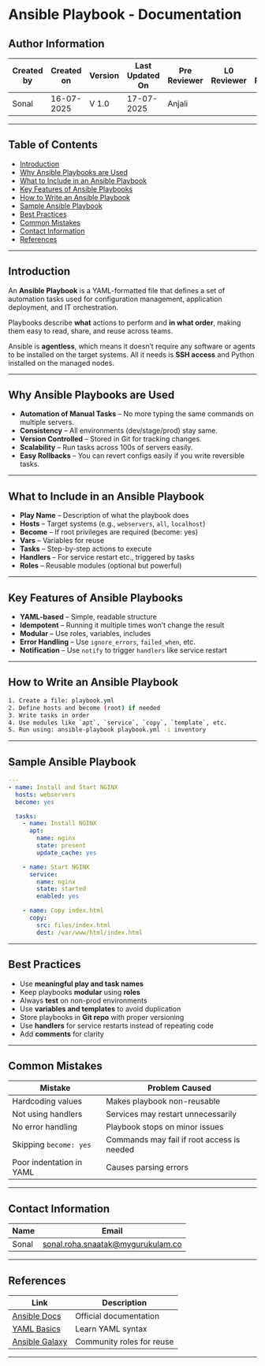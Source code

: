 # Ansible Playbook - Documentation

## Author Information

| Created by    | Created on | Version | Last Updated On | Pre Reviewer | L0 Reviewer | L1 Reviewer | L2 Reviewer |
|---------------|-------------|---------|------------------|----------------|---------------|----------------|---------------|
| Sonal  | 16-07-2025  | V 1.0   | 17-07-2025       | Anjali    |               |                |               |

---

## Table of Contents
- [Introduction](#introduction)
- [Why Ansible Playbooks are Used](#why-ansible-playbooks-are-used)
- [What to Include in an Ansible Playbook](#what-to-include-in-an-ansible-playbook)
- [Key Features of Ansible Playbooks](#key-features-of-ansible-playbooks)
- [How to Write an Ansible Playbook](#how-to-write-an-ansible-playbook)
- [Sample Ansible Playbook](#sample-ansible-playbook)
- [Best Practices](#best-practices)
- [Common Mistakes](#common-mistakes)
- [Contact Information](#contact-information)
- [References](#references)


---

## Introduction

An **Ansible Playbook** is a YAML-formatted file that defines a set of automation tasks used for configuration management, application deployment, and IT orchestration.

Playbooks describe **what** actions to perform and **in what order**, making them easy to read, share, and reuse across teams.

Ansible is **agentless**, which means it doesn’t require any software or agents to be installed on the target systems. All it needs is **SSH access** and Python installed on the managed nodes.


---

## Why Ansible Playbooks are Used

- **Automation of Manual Tasks** – No more typing the same commands on multiple servers.
- **Consistency** – All environments (dev/stage/prod) stay same.
- **Version Controlled** – Stored in Git for tracking changes.
- **Scalability** – Run tasks across 100s of servers easily.
- **Easy Rollbacks** – You can revert configs easily if you write reversible tasks.

---

## What to Include in an Ansible Playbook

- **Play Name** – Description of what the playbook does
- **Hosts** – Target systems (e.g., `webservers`, `all`, `localhost`)
- **Become** – If root privileges are required (become: yes)
- **Vars** – Variables for reuse
- **Tasks** – Step-by-step actions to execute
- **Handlers** – For service restart etc., triggered by tasks
- **Roles** – Reusable modules (optional but powerful)

---

## Key Features of Ansible Playbooks

- **YAML-based** – Simple, readable structure
- **Idempotent** – Running it multiple times won’t change the result
- **Modular** – Use roles, variables, includes
- **Error Handling** – Use `ignore_errors`, `failed_when`, etc.
- **Notification** – Use `notify` to trigger `handlers` like service restart

---

## How to Write an Ansible Playbook

```bash
1. Create a file: playbook.yml
2. Define hosts and become (root) if needed
3. Write tasks in order
4. Use modules like `apt`, `service`, `copy`, `template`, etc.
5. Run using: ansible-playbook playbook.yml -i inventory
```

---

## Sample Ansible Playbook

```yaml
---
- name: Install and Start NGINX
  hosts: webservers
  become: yes

  tasks:
    - name: Install NGINX
      apt:
        name: nginx
        state: present
        update_cache: yes

    - name: Start NGINX
      service:
        name: nginx
        state: started
        enabled: yes

    - name: Copy index.html
      copy:
        src: files/index.html
        dest: /var/www/html/index.html
```

---

## Best Practices

- Use **meaningful play and task names**
- Keep playbooks **modular** using **roles**
- Always **test** on non-prod environments
- Use **variables and templates** to avoid duplication
- Store playbooks in **Git repo** with proper versioning
- Use **handlers** for service restarts instead of repeating code
- Add **comments** for clarity

---

## Common Mistakes

| Mistake                     | Problem Caused                            |
|-----------------------------|--------------------------------------------|
| Hardcoding values           | Makes playbook non-reusable                |
| Not using handlers          | Services may restart unnecessarily         |
| No error handling           | Playbook stops on minor issues             |
| Skipping `become: yes`      | Commands may fail if root access is needed |
| Poor indentation in YAML    | Causes parsing errors                      |

---

## Contact Information

| Name   | Email                      |
|--------|----------------------------|
| Sonal  | [sonal.roha.snaatak@mygurukulam.co](mailto:sonal.roha.snaatak@mygurukulam.co) |

---

## References

| Link | Description |
|------|-------------|
| [Ansible Docs](https://docs.ansible.com/) | Official documentation |
| [YAML Basics](https://yaml.org/start.html) | Learn YAML syntax |
| [Ansible Galaxy](https://galaxy.ansible.com/) | Community roles for reuse |

---
